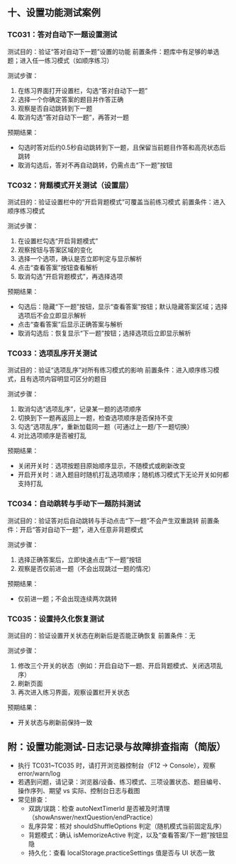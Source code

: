 ## 十、设置功能测试案例

### TC031：答对自动下一题设置测试
测试目的：验证“答对自动下一题”设置的功能
前置条件：题库中有足够的单选题；进入任一练习模式（如顺序练习）

测试步骤：
1. 在练习界面打开设置栏，勾选“答对自动下一题”
2. 选择一个你确定答案的题目并作答正确
3. 观察是否自动跳转到下一题
4. 取消勾选“答对自动下一题”，再答对一题

预期结果：
- 勾选时答对后约0.5秒自动跳转到下一题，且保留当前题目作答和高亮状态后跳转
- 取消勾选后，答对不再自动跳转，仍需点击“下一题”按钮

### TC032：背题模式开关测试（设置层）
测试目的：验证设置栏中的“开启背题模式”可覆盖当前练习模式
前置条件：进入顺序练习模式

测试步骤：
1. 在设置栏勾选“开启背题模式”
2. 观察按钮与答案区域的变化
3. 选择一个选项，确认是否立即判定与显示解析
4. 点击“查看答案”按钮查看解析
5. 取消勾选“开启背题模式”，再选择选项

预期结果：
- 勾选后：隐藏“下一题”按钮，显示“查看答案”按钮；默认隐藏答案区域；选择选项后不会立即显示解析
- 点击“查看答案”后显示正确答案与解析
- 取消勾选后：恢复显示“下一题”按钮；选择选项后立即显示解析

### TC033：选项乱序开关测试
测试目的：验证“选项乱序”对所有练习模式的影响
前置条件：进入顺序练习模式，且有选项内容明显可区分的题目

测试步骤：
1. 取消勾选“选项乱序”，记录某一题的选项顺序
2. 切换到下一题再返回上一题，检查选项顺序是否保持不变
3. 勾选“选项乱序”，重新加载同一题（可通过上一题/下一题切换）
4. 对比选项顺序是否被打乱

预期结果：
- 关闭开关时：选项按题目原始顺序显示，不随模式或刷新改变
- 开启开关时：进入题目时随机打乱选项顺序；随机练习模式下无论开关如何都支持打乱

### TC034：自动跳转与手动下一题防抖测试
测试目的：验证答对后自动跳转与手动点击“下一题”不会产生双重跳转
前置条件：开启“答对自动下一题”，进入任意非背题模式

测试步骤：
1. 选择正确答案后，立即快速点击“下一题”按钮
2. 观察是否仅前进一题（不会出现跳过一题的情况）

预期结果：
- 仅前进一题；不会出现连续两次跳转

### TC035：设置持久化恢复测试
测试目的：验证设置开关状态在刷新后是否能正确恢复
前置条件：无

测试步骤：
1. 修改三个开关的状态（例如：开启自动下一题、开启背题模式、关闭选项乱序）
2. 刷新页面
3. 再次进入练习界面，观察设置栏开关状态

预期结果：
- 开关状态与刷新前保持一致

## 附：设置功能测试-日志记录与故障排查指南（简版）
- 执行 TC031~TC035 时，请打开浏览器控制台（F12 → Console），观察 error/warn/log
- 若遇到问题，请记录：浏览器/设备、练习模式、三项设置状态、题目编号、操作序列、期望 vs 实际、控制台日志与截图
- 常见排查：
  - 双跳/误跳：检查 autoNextTimerId 是否被及时清理（showAnswer/nextQuestion/endPractice）
  - 乱序异常：核对 shouldShuffleOptions 判定（随机模式当前固定乱序）
  - 背题模式：确认 isMemorizeActive 判定，以及“查看答案/下一题”按钮显隐
  - 持久化：查看 localStorage.practiceSettings 值是否与 UI 状态一致